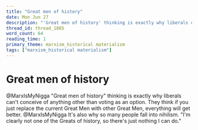 ```yaml
---
title: "Great men of history"
date: Mon Jun 27
description: "'Great men of history' thinking is exactly why liberals can't conceive of anything other than voting as an option."
thread_id: thread_1065
word_count: 64
reading_time: 1
primary_theme: marxism_historical materialism
tags: ["marxism_historical materialism"]
---
```


# Great men of history

@MarxIsMyNigga "Great men of history" thinking is exactly why liberals can't conceive of anything other than voting as an option. They think if you just replace the current Great Men with other Great Men, everything will get better. @MarxIsMyNigga It's also why so many people fall into nihilism. "I'm clearly not one of the Greats of history, so there's just nothing I can do."